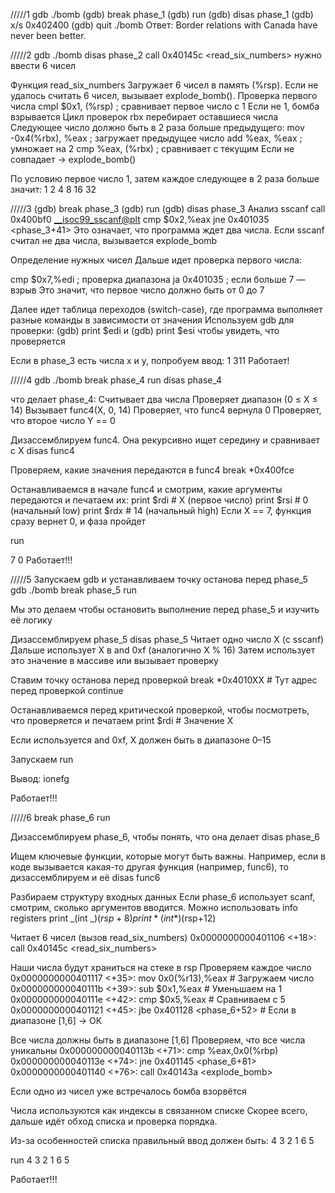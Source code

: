 /////1
gdb ./bomb
(gdb) break phase_1
(gdb) run
(gdb) disas phase_1
(gdb) x/s 0x402400
(gdb) quit
./bomb
Ответ: Border relations with Canada have never been better.

/////2
gdb ./bomb
disas phase_2
call 0x40145c <read_six_numbers>
нужно ввести 6 чисел

Функция read_six_numbers
Загружает 6 чисел в память (%rsp).
Если не удалось считать 6 чисел, вызывает explode_bomb().
Проверка первого числа
cmpl $0x1, (%rsp) ; сравнивает первое число с 1
Если не 1, бомба взрывается
Цикл проверок
rbx перебирает оставшиеся числа
Следующее число должно быть в 2 раза больше предыдущего:
mov -0x4(%rbx), %eax ; загружает предыдущее число
add %eax, %eax ; умножает на 2
cmp %eax, (%rbx) ; сравнивает с текущим
Если не совпадает → explode_bomb()

По условию первое число 1, затем каждое следующее в 2 раза больше
значит: 1 2 4 8 16 32

/////3
(gdb) break phase_3
(gdb) run
(gdb) disas phase_3
Анализ sscanf
call 0x400bf0 <__isoc99_sscanf@plt>
cmp $0x2,%eax
jne 0x401035 <phase_3+41>
Это означает, что программа ждет два числа. Если sscanf считал не два числа, вызывается explode_bomb

Определение нужных чисел
Дальше идет проверка первого числа:

cmp $0x7,%edi ; проверка диапазона
ja 0x401035 ; если больше 7 — взрыв
Это значит, что первое число должно быть от 0 до 7

Далее идет таблица переходов (switch-case), где программа выполняет разные команды в зависимости от значения
Используем gdb для проверки:
(gdb) print $edi
и
(gdb) print $esi
чтобы увидеть, что проверяется

Если в phase_3 есть числа x и y, попробуем ввод:
1 311
Работает!

/////4
gdb ./bomb
break phase_4
run
disas phase_4

что делает phase_4:
Считывает два числа
Проверяет диапазон (0 ≤ X ≤ 14)
Вызывает func4(X, 0, 14)
Проверяет, что func4 вернула 0
Проверяет, что второе число Y == 0

Дизассемблируем func4. Она рекурсивно ищет середину и сравнивает с X
disas func4

Проверяем, какие значения передаются в func4
break \*0x400fce

Останавливаемся в начале func4 и смотрим, какие аргументы передаются
и печатаем их:
print $rdi # X (первое число)
print $rsi # 0 (начальный low)
print $rdx # 14 (начальный high)
Если X == 7, функция сразу вернет 0, и фаза пройдет

run

7 0
Работает!!!

/////5
Запускаем gdb и устанавливаем точку останова перед phase_5
gdb ./bomb
break phase_5
run

Мы это делаем чтобы остановить выполнение перед phase_5 и изучить её логику

Дизассемблируем phase_5
disas phase_5
Читает одно число X (с sscanf)
Дальше использует X в and 0xf (аналогично X % 16)
Затем использует это значение в массиве или вызывает проверку

Ставим точку останова перед проверкой
break \*0x4010XX # Тут адрес перед проверкой
continue

Останавливаемся перед критической проверкой, чтобы посмотреть, что проверяется
и печатаем
print $rdi # Значение X

Если используется and 0xf, X должен быть в диапазоне 0–15

Запускаем
run

Вывод:
ionefg

Работает!!!

/////6
break phase_6
run

Дизассемблируем phase_6, чтобы понять, что она делает
disas phase_6

Ищем ключевые функции, которые могут быть важны. Например, если в коде вызывается какая-то другая функция (например, func6), то дизассемблируем и её
disas func6

Разбираем структуру входных данных
Если phase_6 использует scanf, смотрим, сколько аргументов вводится. Можно использовать
info registers
print _(int _)($rsp+8)
print *(int *)($rsp+12)

Читает 6 чисел (вызов read_six_numbers)
0x0000000000401106 <+18>: call 0x40145c <read_six_numbers>

Наши числа будут храниться на стеке в rsp
Проверяем каждое число
0x0000000000401117 <+35>: mov 0x0(%r13),%eax # Загружаем число
0x000000000040111b <+39>: sub $0x1,%eax # Уменьшаем на 1
0x000000000040111e <+42>: cmp $0x5,%eax # Сравниваем с 5
0x0000000000401121 <+45>: jbe 0x401128 <phase_6+52> # Если в диапазоне [1,6] → ОК

Все числа должны быть в диапазоне [1,6]
Проверяем, что все числа уникальны
0x000000000040113b <+71>: cmp %eax,0x0(%rbp)
0x000000000040113e <+74>: jne 0x401145 <phase_6+81>
0x0000000000401140 <+76>: call 0x40143a <explode_bomb>

Если одно из чисел уже встречалось бомба взорвётся

Числа используются как индексы в связанном списке
Скорее всего, дальше идёт обход списка и проверка порядка.

Из-за особенностей списка правильный ввод должен быть:
4 3 2 1 6 5

run
4 3 2 1 6 5

Работает!!!
